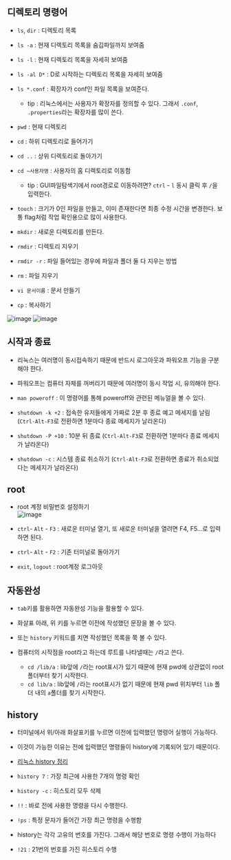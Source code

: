 
## 디렉토리 명령어
- `ls`, `dir` : 디렉토리 목록

- `ls -a` : 현재 디렉토리 목록을 숨김파일까지 보여줌

- `ls -l` : 현재 디렉토리 목록을 자세히 보여줌

- `ls -al D*` : D로 시작하는 디렉토리 목록을 자세히 보여줌

- `ls *.conf` : 확장자가 conf인 파일 목록을 보여준다.
  - tip : 리눅스에서는 사용자가 확장자를 정의할 수 있다. 그래서 `.conf`, `.properties`라는 확장자를 많이 쓴다. 

- `pwd` : 현재 디렉토리

- `cd` : 하위 디렉토리로 들어가기

- `cd ..` : 상위 디렉토리로 돌아가기

- `cd ~사용자명` : 사용자의 홈 디렉토리로 이동함

  - tip : GUI파일탐색기에서 root경로로 이동하려면? `ctrl` - `l` 동시 클릭 후 `/`을 입력한다.

- `touch` : 크기가 0인 파일을 만들고, 이미 존재한다면 최종 수정 시간을 변경한다. 보통 flag처럼 작업 확인용으로 많이 사용한다.

- `mkdir` : 새로운 디렉토리를 만든다.

- `rmdir` : 디렉토리 지우기

- `rmdir -r` : 파일 들어있는 경우에 파일과 폴더 둘 다 지우는 방법

- `rm` : 파일 지우기

- `vi 문서이름` : 문서 만들기



- `cp` : 복사하기

![image](https://user-images.githubusercontent.com/77392444/113073416-05d06500-9204-11eb-84ab-4f81120b0a39.png)
![image](https://user-images.githubusercontent.com/77392444/113073442-108afa00-9204-11eb-900e-e35eba3c2c0a.png)



## 시작과 종료
- 리눅스는 여러명이 동시접속하기 때문에 반드시 로그아웃과 파워오프 기능을 구분해야 한다.

- 파워오프는 컴퓨터 자체를 꺼버리기 때문에 여러명이 동시 작업 시, 유의해야 한다.

- `man poweroff` : 이 명령어를 통해 poweroff와 관련된 메뉴얼을 볼 수 있다.

- `shutdown -k +2` : 접속한 유저들에게 가짜로 2분 후 종료 예고 메세지를 날림 (`Ctrl-Alt-F3`로 전환하면 1분마다 종료 메세지가 날라온다)

- `shutdown -P +10` : 10분 뒤 종료 (`Ctrl-Alt-F3`로 전환하면 1분마다 종료 메세지가 날라온다)

- `shutdown -c` : 시스템 종료 취소하기 (`Ctrl-Alt-F3`로 전환하면 종료가 취소되었다는 메세지가 날라온다)

## root
- root 계정 비밀번호 설정하기 <br>
  ![image](https://user-images.githubusercontent.com/77392444/112924527-4324ec00-914b-11eb-9285-2a8a5dcc83fe.png)

- `ctrl`- `Alt` - `F3` : 새로운 터미널 열기, 또 새로운 터미널을 열려면 F4, F5...로 입력하면 된다.

- `ctrl`- `Alt` - `F2` : 기존 터미널로 돌아가기

- `exit`, `logout` : root계정 로그아웃


## 자동완성
- `tab`키를 활용하면 자동완성 기능을 활용할 수 있다.

- 화살표 아래, 위 키를 누르면 이전에 작성했던 문장을 볼 수 있다.

- 또는 `history` 키워드를 치면 작성했던 목록을 쭉 볼 수 있다. 

- 컴퓨터의 시작점을 root라고 하는데 루트를 나타낼때는 `/`라고 쓴다.
  - `cd /lib/a` : lib앞에 `/`라는 root표시가 있기 때문에 현재 pwd에 상관없이 root폴더부터 찾기 시작한다.
  - `cd lib/a` : lib앞에 `/`라는 root표시가 없기 때문에 현재 pwd 위치부터 `lib` 폴더 내의 `a`폴더를 찾기 시작한다.


## history
- 터미널에서 위/아래 화살표키를 누르면 이전에 입력했던 명령어 실행이 가능하다.

- 이것이 가능한 이유는 전에 입력했던 명령들이 history에 기록되어 있기 때문이다. 

- [리눅스 history 정리](https://withcoding.com/107)

- `history 7` : 가장 최근에 사용한 7개의 명령 확인

- `history -c` : 히스토리 모두 삭제

- `!!` : 바로 전에 사용한 명령을 다시 수행한다.

- `!ps` : 특정 문자가 들어간 가장 최근 명령을 수행함

- history는 각각 고유의 번호를 가진다. 그래서 해당 번호로 명령 수행이 가능하다

- `!21` : 21번의 번호를 가진 히스토리 수행
